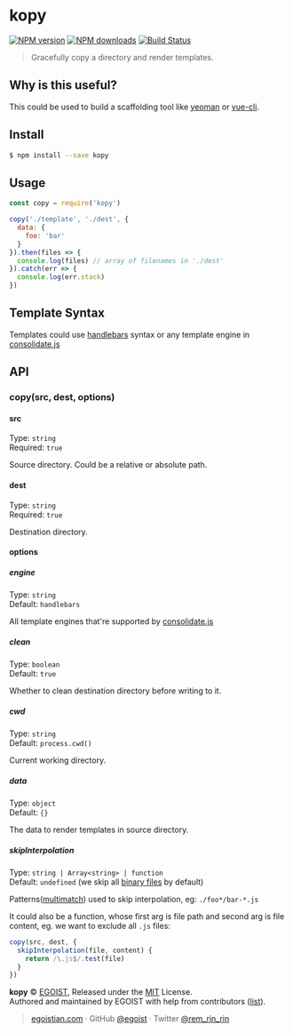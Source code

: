 # kopy

[![NPM version](https://img.shields.io/npm/v/kopy.svg?style=flat)](https://npmjs.com/package/kopy) [![NPM downloads](https://img.shields.io/npm/dm/kopy.svg?style=flat)](https://npmjs.com/package/kopy) [![Build Status](https://img.shields.io/circleci/project/egoist/kopy/master.svg?style=flat)](https://circleci.com/gh/egoist/kopy)

> Gracefully copy a directory and render templates.

## Why is this useful?

This could be used to build a scaffolding tool like [yeoman](https://github.com/yeoman/yeoman) or [vue-cli](https://github.com/vuejs/vue-cli).

## Install

```bash
$ npm install --save kopy
```

## Usage

```js
const copy = require('kopy')

copy('./template', './dest', {
  data: {
    foo: 'bar'
  }
}).then(files => {
  console.log(files) // array of filenames in './dest'
}).catch(err => {
  console.log(err.stack)
})
```

## Template Syntax

Templates could use [handlebars](http://handlebarsjs.com/) syntax or any template engine in [consolidate.js](https://github.com/tj/consolidate.js)

## API

### copy(src, dest, options)

#### src

Type: `string`<br>
Required: `true`

Source directory. Could be a relative or absolute path.

#### dest

Type: `string`<br>
Required: `true`

Destination directory.

#### options

##### engine

Type: `string`<br>
Default: `handlebars`

All template engines that're supported by [consolidate.js](https://github.com/tj/consolidate.js)

##### clean

Type: `boolean`<br>
Default: `true`

Whether to clean destination directory before writing to it.

##### cwd

Type: `string`<br>
Default: `process.cwd()`

Current working directory.

##### data

Type: `object`<br>
Default: `{}`

The data to render templates in source directory.

##### skipInterpolation

Type: `string | Array<string> | function`<br>
Default: `undefined` (we skip all [binary files](https://github.com/sindresorhus/is-binary-path) by default)

Patterns([multimatch](https://github.com/sindresorhus/multimatch)) used to skip interpolation, eg: `./foo*/bar-*.js`

It could also be a function, whose first arg is file path and second arg is file content, eg. we want to exclude all `.js` files:

```js
copy(src, dest, {
  skipInterpolation(file, content) {
    return /\.js$/.test(file)
  }
})
```

**kopy** © [EGOIST](https://github.com/egoist), Released under the [MIT](https://egoist.mit-license.org/) License.<br>
Authored and maintained by EGOIST with help from contributors ([list](https://github.com/egoist/kopy/contributors)).

> [egoistian.com](https://egoistian.com) · GitHub [@egoist](https://github.com/egoist) · Twitter [@rem_rin_rin](https://twitter.com/rem_rin_rin)
